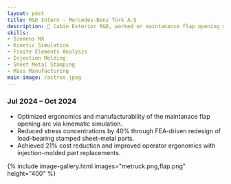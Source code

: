 ```yaml
---
layout: post
title: R&D Intern - Mercedes-Benz Türk A.Ş
description: 🚛 Cabin Exterior R&D, worked on maintanance flap opening mechanisms, sheet metal part optimization and ergonomics of a new-gen EV Semitruck
skills: 
- Siemens NX
- Kinetic Simulation
- Finite Elements Analysis
- Injection Molding
- Sheet Metal Stamping
- Mass Manufacturing
main-image: /actros.jpeg
---
```

### Jul 2024 – Oct 2024
* Optimized ergonomics and manufacturability of the maintanace flap opening arc via kinematic simulation.  
* Reduced stress concentrations by 40% through FEA-driven redesign of load-bearing stamped sheet-metal parts.   
* Achieved 21% cost reduction and improved operator ergonomics with injection-molded part replacements.  

{% include image-gallery.html images="metruck.png,flap.png" height="400" %}
<br>
